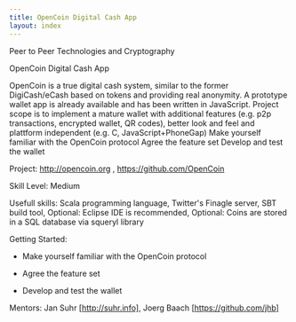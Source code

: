 ```yaml
---
title: OpenCoin Digital Cash App
layout: index
---
```

Peer to Peer Technologies and Cryptography


OpenCoin Digital Cash App

OpenCoin is a true digital cash system, similar to the former DigiCash/eCash based on tokens and providing real anonymity. A prototype wallet app is already available and has been written in JavaScript. Project scope is to implement a mature wallet with additional features (e.g. p2p transactions, encrypted wallet, QR codes), better look and feel and plattform independent (e.g. C, JavaScript+PhoneGap) Make yourself familiar with the OpenCoin protocol Agree the feature set Develop and test the wallet

Project: http://opencoin.org , https://github.com/OpenCoin

Skill Level: Medium

Usefull skills: Scala programming language, Twitter's Finagle server, SBT build tool, Optional: Eclipse IDE is recommended, Optional: Coins are stored in a SQL database via squeryl library

Getting Started:

* Make yourself familiar with the OpenCoin protocol

* Agree the feature set

* Develop and test the wallet

Mentors: Jan Suhr [http://suhr.info], Joerg Baach [https://github.com/jhb]
